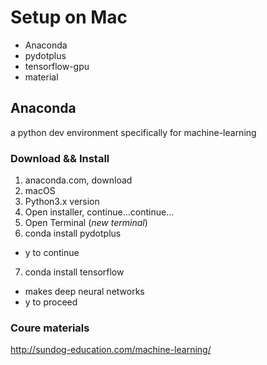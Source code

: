 # Setup on Mac
- Anaconda
- pydotplus
- tensorflow-gpu
- material


## Anaconda
a python dev environment specifically for machine-learning

### Download && Install
1. anaconda.com, download
2. macOS
3. Python3.x version
4. Open installer, continue...continue...
5. Open Terminal (_new terminal_)
6. conda install pydotplus
  - y to continue
7. conda install tensorflow
  - makes deep neural networks
  - y to proceed

### Coure materials
http://sundog-education.com/machine-learning/